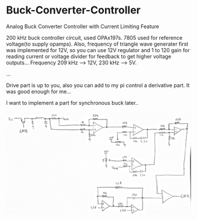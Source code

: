 # Buck-Converter-Controller
Analog Buck Converter Controller with Current Limiting Feature

200 kHz buck controller circuit, used OPAx197s. 7805 used for reference voltage(to supply opamps). Also, frequency of triangle wave generater first was implemented for 12V, so you can use 12V regulator and 1 to 120 gain for reading current or voltage divider for feedback to get higher voltage outputs... Frequency 209 kHz --> 12V, 230 kHz --> 5V.

...

Drive part is up to you, also you can add to my pi control a derivative part. It was good enough for me...

I want to implement a part for synchronous buck later..

![](buck-controller.jpg)
